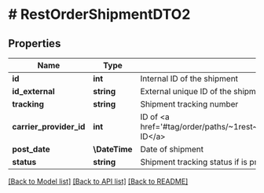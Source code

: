 # # RestOrderShipmentDTO2

## Properties

Name | Type | Description | Notes
------------ | ------------- | ------------- | -------------
**id** | **int** | Internal ID of the shipment | [optional]
**id_external** | **string** | External unique ID of the shipment |
**tracking** | **string** | Shipment tracking number |
**carrier_provider_id** | **int** | ID of &lt;a href&#x3D;&#39;#tag/order/paths/~1rest~1api~1orders~1carrier~1map~1/get&#39;&gt;Carrier ID&lt;/a&gt; |
**post_date** | **\DateTime** | Date of shipment | [optional]
**status** | **string** | Shipment tracking status if is present or NULL | [optional]

[[Back to Model list]](../../README.md#models) [[Back to API list]](../../README.md#endpoints) [[Back to README]](../../README.md)
